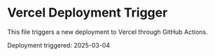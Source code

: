 # Vercel Deployment Trigger

This file triggers a new deployment to Vercel through GitHub Actions.

Deployment triggered: 2025-03-04
